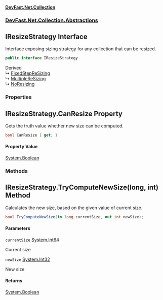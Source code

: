#### [DevFast.Net.Collection](index.md 'index')
### [DevFast.Net.Collection.Abstractions](DevFast.Net.Collection.Abstractions.md 'DevFast.Net.Collection.Abstractions')

## IResizeStrategy Interface

Interface exposing sizing strategy for any collection that can be resized.

```csharp
public interface IResizeStrategy
```

Derived  
&#8627; [FixedStepReSizing](DevFast.Net.Collection.Implementations.ReSizing.FixedStepReSizing.md 'DevFast.Net.Collection.Implementations.ReSizing.FixedStepReSizing')  
&#8627; [MultipleReSizing](DevFast.Net.Collection.Implementations.ReSizing.MultipleReSizing.md 'DevFast.Net.Collection.Implementations.ReSizing.MultipleReSizing')  
&#8627; [NoResizing](DevFast.Net.Collection.Implementations.ReSizing.NoResizing.md 'DevFast.Net.Collection.Implementations.ReSizing.NoResizing')
### Properties

<a name='DevFast.Net.Collection.Abstractions.IResizeStrategy.CanResize'></a>

## IResizeStrategy.CanResize Property

Gets the truth value whether new size can be computed.

```csharp
bool CanResize { get; }
```

#### Property Value
[System.Boolean](https://docs.microsoft.com/en-us/dotnet/api/System.Boolean 'System.Boolean')
### Methods

<a name='DevFast.Net.Collection.Abstractions.IResizeStrategy.TryComputeNewSize(long,int)'></a>

## IResizeStrategy.TryComputeNewSize(long, int) Method

Calculates the new size, based on the given value of current size.

```csharp
bool TryComputeNewSize(in long currentSize, out int newSize);
```
#### Parameters

<a name='DevFast.Net.Collection.Abstractions.IResizeStrategy.TryComputeNewSize(long,int).currentSize'></a>

`currentSize` [System.Int64](https://docs.microsoft.com/en-us/dotnet/api/System.Int64 'System.Int64')

Current size

<a name='DevFast.Net.Collection.Abstractions.IResizeStrategy.TryComputeNewSize(long,int).newSize'></a>

`newSize` [System.Int32](https://docs.microsoft.com/en-us/dotnet/api/System.Int32 'System.Int32')

New size

#### Returns
[System.Boolean](https://docs.microsoft.com/en-us/dotnet/api/System.Boolean 'System.Boolean')